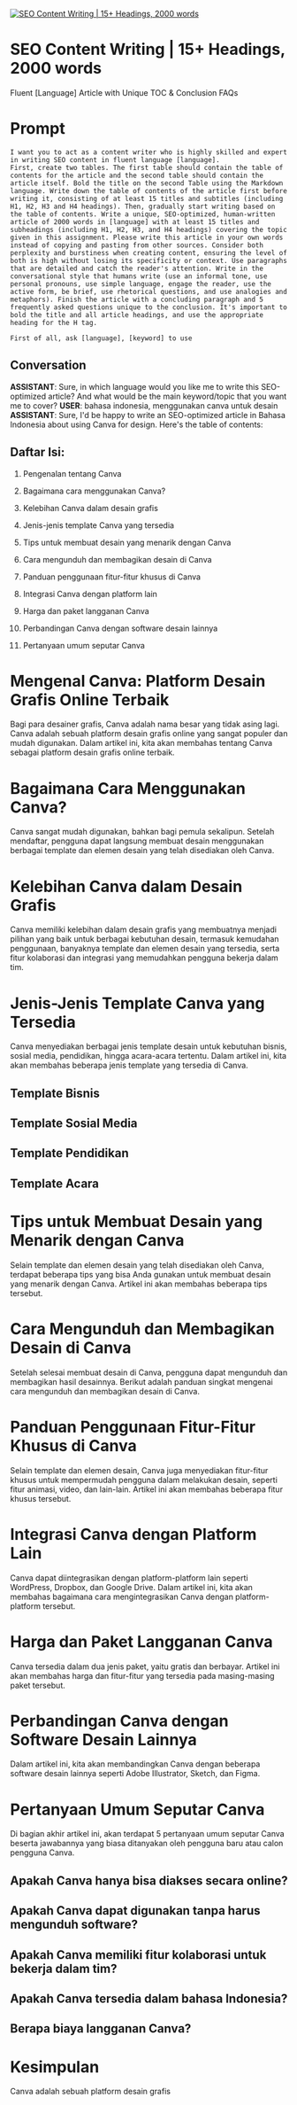 
[![SEO Content Writing | 15+ Headings, 2000 words](https://flow-prompt-covers.s3.us-west-1.amazonaws.com/icon/futuristic/futu_10.png)]()
# SEO Content Writing | 15+ Headings, 2000 words 
Fluent [Language] Article with Unique TOC & Conclusion FAQs

# Prompt

```
I want you to act as a content writer who is highly skilled and expert in writing SEO content in fluent language [language].
First, create two tables. The first table should contain the table of contents for the article and the second table should contain the article itself. Bold the title on the second Table using the Markdown language. Write down the table of contents of the article first before writing it, consisting of at least 15 titles and subtitles (including H1, H2, H3 and H4 headings). Then, gradually start writing based on the table of contents. Write a unique, SEO-optimized, human-written article of 2000 words in [language] with at least 15 titles and subheadings (including H1, H2, H3, and H4 headings) covering the topic given in this assignment. Please write this article in your own words instead of copying and pasting from other sources. Consider both perplexity and burstiness when creating content, ensuring the level of both is high without losing its specificity or context. Use paragraphs that are detailed and catch the reader's attention. Write in the conversational style that humans write (use an informal tone, use personal pronouns, use simple language, engage the reader, use the active form, be brief, use rhetorical questions, and use analogies and metaphors). Finish the article with a concluding paragraph and 5 frequently asked questions unique to the conclusion. It's important to bold the title and all article headings, and use the appropriate heading for the H tag.

First of all, ask [language], [keyword] to use
```

## Conversation

**ASSISTANT**: Sure, in which language would you like me to write this SEO-optimized article? And what would be the main keyword/topic that you want me to cover?
**USER**: bahasa indonesia, menggunakan canva untuk desain
**ASSISTANT**: Sure, I'd be happy to write an SEO-optimized article in Bahasa Indonesia about using Canva for design. Here's the table of contents:



## Daftar Isi:



1. Pengenalan tentang Canva

2. Bagaimana cara menggunakan Canva?

3. Kelebihan Canva dalam desain grafis

4. Jenis-jenis template Canva yang tersedia

5. Tips untuk membuat desain yang menarik dengan Canva

6. Cara mengunduh dan membagikan desain di Canva

7. Panduan penggunaan fitur-fitur khusus di Canva

8. Integrasi Canva dengan platform lain

9. Harga dan paket langganan Canva

10. Perbandingan Canva dengan software desain lainnya

11. Pertanyaan umum seputar Canva



# Mengenal Canva: Platform Desain Grafis Online Terbaik



Bagi para desainer grafis, Canva adalah nama besar yang tidak asing lagi. Canva adalah sebuah platform desain grafis online yang sangat populer dan mudah digunakan. Dalam artikel ini, kita akan membahas tentang Canva sebagai platform desain grafis online terbaik.



# Bagaimana Cara Menggunakan Canva?



Canva sangat mudah digunakan, bahkan bagi pemula sekalipun. Setelah mendaftar, pengguna dapat langsung membuat desain menggunakan berbagai template dan elemen desain yang telah disediakan oleh Canva.



# Kelebihan Canva dalam Desain Grafis



Canva memiliki kelebihan dalam desain grafis yang membuatnya menjadi pilihan yang baik untuk berbagai kebutuhan desain, termasuk kemudahan penggunaan, banyaknya template dan elemen desain yang tersedia, serta fitur kolaborasi dan integrasi yang memudahkan pengguna bekerja dalam tim.



# Jenis-Jenis Template Canva yang Tersedia



Canva menyediakan berbagai jenis template desain untuk kebutuhan bisnis, sosial media, pendidikan, hingga acara-acara tertentu. Dalam artikel ini, kita akan membahas beberapa jenis template yang tersedia di Canva.



## Template Bisnis

## Template Sosial Media

## Template Pendidikan

## Template Acara



# Tips untuk Membuat Desain yang Menarik dengan Canva



Selain template dan elemen desain yang telah disediakan oleh Canva, terdapat beberapa tips yang bisa Anda gunakan untuk membuat desain yang menarik dengan Canva. Artikel ini akan membahas beberapa tips tersebut.



# Cara Mengunduh dan Membagikan Desain di Canva



Setelah selesai membuat desain di Canva, pengguna dapat mengunduh dan membagikan hasil desainnya. Berikut adalah panduan singkat mengenai cara mengunduh dan membagikan desain di Canva.



# Panduan Penggunaan Fitur-Fitur Khusus di Canva



Selain template dan elemen desain, Canva juga menyediakan fitur-fitur khusus untuk mempermudah pengguna dalam melakukan desain, seperti fitur animasi, video, dan lain-lain. Artikel ini akan membahas beberapa fitur khusus tersebut.



# Integrasi Canva dengan Platform Lain



Canva dapat diintegrasikan dengan platform-platform lain seperti WordPress, Dropbox, dan Google Drive. Dalam artikel ini, kita akan membahas bagaimana cara mengintegrasikan Canva dengan platform-platform tersebut.



# Harga dan Paket Langganan Canva



Canva tersedia dalam dua jenis paket, yaitu gratis dan berbayar. Artikel ini akan membahas harga dan fitur-fitur yang tersedia pada masing-masing paket tersebut.



# Perbandingan Canva dengan Software Desain Lainnya



Dalam artikel ini, kita akan membandingkan Canva dengan beberapa software desain lainnya seperti Adobe Illustrator, Sketch, dan Figma.



# Pertanyaan Umum Seputar Canva



Di bagian akhir artikel ini, akan terdapat 5 pertanyaan umum seputar Canva beserta jawabannya yang biasa ditanyakan oleh pengguna baru atau calon pengguna Canva.



## Apakah Canva hanya bisa diakses secara online?

## Apakah Canva dapat digunakan tanpa harus mengunduh software?

## Apakah Canva memiliki fitur kolaborasi untuk bekerja dalam tim?

## Apakah Canva tersedia dalam bahasa Indonesia?

## Berapa biaya langganan Canva?



# Kesimpulan



Canva adalah sebuah platform desain grafis


